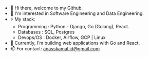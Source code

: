 - 👋 Hi there, welcome to my Github.
- 🌱 I'm interested in Software Engineering and Data Engineering.
- ⚡ My stack:
  - Programming : Python - Django, Go (Golang), React. 
  - Databases : SQL, Postgres
  - Devops/OS : Docker, Airflow, GCP | Linux
- 🔭 Currently, I'm building web applications with Go and React. 
- 📫 For contact: anasskamal.id@gmail.com 

<!--
**Anassidr/Anassidr** is a ✨ _special_ ✨ repository because its `README.md` (this file) appears on your GitHub profile.

Here are some ideas to get you started:

- 🔭 I’m currently working on ...
- 🌱 I’m currently learning ...
- 👯 I’m looking to collaborate on ...
- 🤔 I’m looking for help with ...
- 💬 Ask me about ...
- 📫 How to reach me: ...
- 😄 Pronouns: ...
- ⚡ Fun fact: ...
-->


